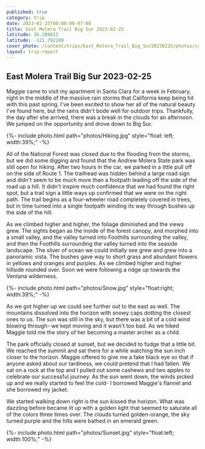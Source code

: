 ```yaml
---
published: true
category: trip
date: 2023-02-25T00:00:00-07:00
title: East Molera Trail Big Sur 2023-02-25
latitude: 36.289012
latitude: -121.792109
cover_photo: /content/trips/East_Molera_Trail_Big_Sur20230225/photos/cover_photo.jpg
layout: trip-report
---
```



## East Molera Trail Big Sur 2023-02-25

Maggie came to visit my apartment in Santa Clara for a week in February, right in the middle of the massive rain storms that California keep being hit with this past spring. I've been excited to show her all of the natural beauty I've found here, but the rains didn't bode well for outdoor trips. Thankfully, the day after she arrived, there was a break in the clouds for an afternoon. We jumped on the opportunity and drove down to Big Sur. 


{%- include photo.html 
    path="photos/Hiking.jpg"
    style="float: left; width:39%;"
-%}

All of the National Forest was closed due to the flooding from the storms, but we did some digging and found that the Andrew Molera State park was still open for hiking. After two hours in the car, we parked in a little pull off on the side of Route 1. The trailhead was hidden behind a large road sign and didn't seem to be much more than a footpath leading off the side of the road up a hill. It didn't inspire much confidence that we had found the right spot, but a trail sign a little ways up confirmed that we were on the right path. The trail begins as a four-wheeler road completely covered in trees, but in time turned into a single footpath winding its way through bushes up the side of the hill. 


As we climbed higher and higher, the foliage diminished and the views grew. The sights began as the inside of the forest canopy, and morphed into a small valley, and the valley turned into Foothills surrounding the valley, and then the Foothills surrounding the valley turned into the seaside landscape. The sliver of ocean we could initially see grew and grew into a panoramic vista. The bushes gave way to short grass and abundant flowers in yellows and oranges and purples. As we climbed higher and higher hillside rounded over. Soon we were following a ridge up towards the Ventana wilderness.  

{%- include photo.html 
    path="photos/Snow.jpg"
    style="float:right; width:39%;"
-%}

As we got higher up we could see further out to the east as well. The mountains dissolved into the horizon with snowy caps dotting the closest ones to us. The sun was still in the sky, but there was a bit of a cold wind blowing through- we kept moving and it wasn't too bad. As we hiked Maggie told me the story of her becoming a master archer as a child.  

The park officially closed at sunset, but we decided to fudge that a little bit. We reached the summit and sat there for a while watching the sun inch closer to the horizon. Maggie offered to give me a fake black eye so that if anyone asked about our tardiness, we could pretend that I had fallen. We sat on a rock at the top and I pulled out some cashews and two apples to celebrate our successful journey. As the sun went down, the winds picked up and we really started to feel the cold- I borrowed Maggie's flannel and she borrowed my jacket.  

We started walking down right is the sun kissed the horizon. What was dazzling before became lit up with a golden light that seemed to saturate all of the colors three times over. The clouds turned golden-orange, the sky turned purple and the hills were bathed in an emerald green. 


{%- include photo.html 
    path="photos/Sunset.jpg"
    style="float:left; width:100%;"
-%}

